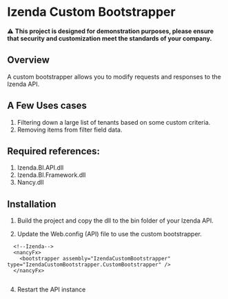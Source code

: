 # Izenda Custom Bootstrapper

 :warning: **This project is designed for demonstration purposes, please ensure that security and customization meet the standards of your company.**
 
 
## Overview
A custom bootstrapper allows you to modify requests and responses to the Izenda API. 

## A Few Uses cases
1. Filtering down a large list of tenants based on some custom criteria.
2. Removing items from filter field data.


## Required references:

1. Izenda.BI.API.dll  
2. Izenda.BI.Framework.dll 
3. Nancy.dll

## Installation

1. Build the project and copy the dll to the bin folder of your Izenda API. 
  
   
2. Update the Web.config (API) file to use the custom bootstrapper.
```
  <!--Izenda-->
  <nancyFx>
    <bootstrapper assembly="IzendaCustomBootstrapper" type="IzendaCustomBootstrapper.CustomBootstrapper" />
  </nancyFx>
  
```
4. Restart the API instance
